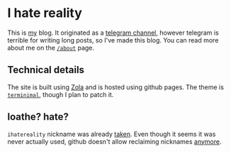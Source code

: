 # I hate reality

This is [my] blog. 
It originated as a [telegram channel], however telegram is terrible for writing long posts, so I've made this blog.
You can read more about me on the [`/about`] page.

[my]: https://github.com/WaffleLapkin
[telegram channel]: https://t.me/ihatereality
[`/about`]: https://ihatereality.space/about/

## Technical details

The site is built using [Zola] and is hosted using github pages. The theme is [`terminimal`], though I plan to patch it.

[Zola]: https://www.getzola.org/
[`terminimal`]: https://github.com/pawroman/zola-theme-terminimal

## loathe? hate?

`ihatereality` nickname was already [taken]. Even though it seems it was never actually used, github doesn't allow reclaiming nicknames [anymore].

[taken]: https://github.com/ihatereality
[anymore]: https://media.discordapp.net/attachments/868574040032428082/874575116682551356/unknown.png
